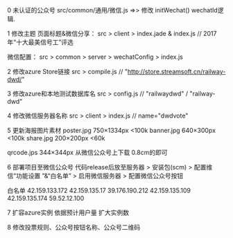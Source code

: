
0 未认证的公众号
  src/common/通用/微信.js   =>> 修改 initWechat() wechatId逻辑.

1 修改主题
  页面标题&微信分享： src > client > index.jade & index.js     // 2017年“十大最美信号工”评选

  微信配置： src > common > server > wechatConfig > index.js

2 修改azure Store链接
  src > compile.js    // "http://store.streamsoft.cn/railway-dwd/"

3 修改azure和本地测试数据库名
  src > config.js     // "railwaydwd" / "railway-dwd"

4 修改微信服务器名称
  src > client > index.js      // name="dwdvote"

5 更新海报图片素材
  poster.jpg  750×1334px    <100k
  banner.jpg  640×300px     <100k
  share.jpg   200×200px     <60k

  qrcode.jps  344×344px     从微信公众号上下载 0.8cm的即可

6 部署项目至微信公众号
  代码release后放至服务器 > 安装包(scm) > 配置维信“功能设置 ”&“白名单” > 启用微信服务器 > 配置微信公众号按钮

白名单
42.159.133.172
42.159.135.17
39.176.190.212
42.159.135.109
42.159.135.174
59.52.12.100

7 扩容azure实例
  依据预计用户量 扩大实例数

8 修改投票规则、公众号按钮名称、公众号二维码

